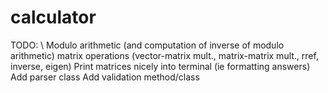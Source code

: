 # calculator
TODO: \\
        Modulo arithmetic (and computation of inverse of modulo arithmetic)
        matrix operations (vector-matrix mult., matrix-matrix mult., rref, inverse, eigen)
        Print matrices nicely into terminal (ie formatting answers)
        Add parser class
        Add validation method/class
